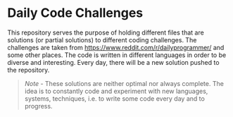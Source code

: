 # Daily Code Challenges

This repository serves the purpose of holding different files that are solutions (or partial solutions) to different coding challenges. The challenges are taken from https://www.reddit.com/r/dailyprogrammer/ and some other places. The code is written in different languages in order to be diverse and interesting. Every day, there will be a new solution pushed to the repository.

> *Note* - These solutions are neither optimal nor always complete. The idea is to constantly code and experiment with new languages, systems, techniques, i.e. to write some code every day and to progress.
